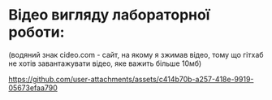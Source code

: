# Відео вигляду лабораторної роботи:

(водяний знак cideo.com - сайт, на якому я зжимав відео, тому що гітхаб не хотів завантажувати відео, яке важить більше 10мб)

https://github.com/user-attachments/assets/c414b70b-a257-418e-9919-05673efaa790
